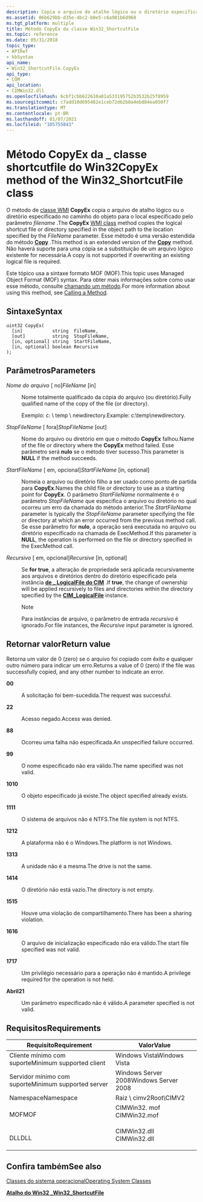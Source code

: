 ```yaml
---
description: Copia o arquivo de atalho lógico ou o diretório especificado no caminho do objeto para o local especificado pelo parâmetro FileName. Esse método é uma versão estendida do método Copy.
ms.assetid: 06b629bb-d35e-4bc2-b0e5-c6a981b6d968
ms.tgt_platform: multiple
title: Método CopyEx da classe Win32_ShortcutFile
ms.topic: reference
ms.date: 05/31/2018
topic_type:
- APIRef
- kbSyntax
api_name:
- Win32_ShortcutFile.CopyEx
api_type:
- COM
api_location:
- CIMWin32.dll
ms.openlocfilehash: 6cbf1cbb622610a01a533195752b3532b25f8959
ms.sourcegitcommit: c7add10d695482e1ceb72d62b8a4ebd84ea050f7
ms.translationtype: MT
ms.contentlocale: pt-BR
ms.lasthandoff: 01/07/2021
ms.locfileid: "105755843"
---
```

# <a name="copyex-method-of-the-win32_shortcutfile-class"></a><span data-ttu-id="e8da3-104">Método CopyEx da \_ classe shortcutfile do Win32</span><span class="sxs-lookup"><span data-stu-id="e8da3-104">CopyEx method of the Win32\_ShortcutFile class</span></span>

<span data-ttu-id="e8da3-105">O método de [classe WMI](/windows/desktop/WmiSdk/retrieving-a-class) **CopyEx** copia o arquivo de atalho lógico ou o diretório especificado no caminho do objeto para o local especificado pelo parâmetro *filename* .</span><span class="sxs-lookup"><span data-stu-id="e8da3-105">The **CopyEx** [WMI class](/windows/desktop/WmiSdk/retrieving-a-class) method copies the logical shortcut file or directory specified in the object path to the location specified by the *FileName* parameter.</span></span> <span data-ttu-id="e8da3-106">Esse método é uma versão estendida do método [**Copy**](copy-method-in-class-win32-directory.md) .</span><span class="sxs-lookup"><span data-stu-id="e8da3-106">This method is an extended version of the [**Copy**](copy-method-in-class-win32-directory.md) method.</span></span> <span data-ttu-id="e8da3-107">Não haverá suporte para uma cópia se a substituição de um arquivo lógico existente for necessária.</span><span class="sxs-lookup"><span data-stu-id="e8da3-107">A copy is not supported if overwriting an existing logical file is required.</span></span>

<span data-ttu-id="e8da3-108">Este tópico usa a sintaxe formato MOF (MOF).</span><span class="sxs-lookup"><span data-stu-id="e8da3-108">This topic uses Managed Object Format (MOF) syntax.</span></span> <span data-ttu-id="e8da3-109">Para obter mais informações sobre como usar esse método, consulte [chamando um método](/windows/desktop/WmiSdk/calling-a-method).</span><span class="sxs-lookup"><span data-stu-id="e8da3-109">For more information about using this method, see [Calling a Method](/windows/desktop/WmiSdk/calling-a-method).</span></span>

## <a name="syntax"></a><span data-ttu-id="e8da3-110">Sintaxe</span><span class="sxs-lookup"><span data-stu-id="e8da3-110">Syntax</span></span>


```mof
uint32 CopyEx(
  [in]           string  FileName,
  [out]          string  StopFileName,
  [in, optional] string  StartFileName,
  [in, optional] boolean Recursive
);
```



## <a name="parameters"></a><span data-ttu-id="e8da3-111">Parâmetros</span><span class="sxs-lookup"><span data-stu-id="e8da3-111">Parameters</span></span>

<dl> <dt>

<span data-ttu-id="e8da3-112">*Nome do arquivo* \[ no\]</span><span class="sxs-lookup"><span data-stu-id="e8da3-112">*FileName* \[in\]</span></span>
</dt> <dd>

<span data-ttu-id="e8da3-113">Nome totalmente qualificado da cópia do arquivo (ou diretório).</span><span class="sxs-lookup"><span data-stu-id="e8da3-113">Fully qualified name of the copy of the file (or directory).</span></span>

<span data-ttu-id="e8da3-114">Exemplo: c: \\ temp \\ newdirectory.</span><span class="sxs-lookup"><span data-stu-id="e8da3-114">Example: c:\\temp\\newdirectory.</span></span>

</dd> <dt>

<span data-ttu-id="e8da3-115">*StopFileName* \[ fora\]</span><span class="sxs-lookup"><span data-stu-id="e8da3-115">*StopFileName* \[out\]</span></span>
</dt> <dd>

<span data-ttu-id="e8da3-116">Nome do arquivo ou diretório em que o método **CopyEx** falhou.</span><span class="sxs-lookup"><span data-stu-id="e8da3-116">Name of the file or directory where the **CopyEx** method failed.</span></span> <span data-ttu-id="e8da3-117">Esse parâmetro será **nulo** se o método tiver sucesso.</span><span class="sxs-lookup"><span data-stu-id="e8da3-117">This parameter is **NULL** if the method succeeds.</span></span>

</dd> <dt>

<span data-ttu-id="e8da3-118">*StartFileName* \[ em, opcional\]</span><span class="sxs-lookup"><span data-stu-id="e8da3-118">*StartFileName* \[in, optional\]</span></span>
</dt> <dd>

<span data-ttu-id="e8da3-119">Nomeia o arquivo ou diretório filho a ser usado como ponto de partida para **CopyEx**.</span><span class="sxs-lookup"><span data-stu-id="e8da3-119">Names the child file or directory to use as a starting point for **CopyEx**.</span></span> <span data-ttu-id="e8da3-120">O parâmetro *StartFileName* normalmente é o parâmetro *StopFileName* que especifica o arquivo ou diretório no qual ocorreu um erro da chamada do método anterior.</span><span class="sxs-lookup"><span data-stu-id="e8da3-120">The *StartFileName* parameter is typically the *StopFileName* parameter specifying the file or directory at which an error occurred from the previous method call.</span></span> <span data-ttu-id="e8da3-121">Se esse parâmetro for **nulo**, a operação será executada no arquivo ou diretório especificado na chamada de ExecMethod.</span><span class="sxs-lookup"><span data-stu-id="e8da3-121">If this parameter is **NULL**, the operation is performed on the file or directory specified in the ExecMethod call.</span></span>

</dd> <dt>

<span data-ttu-id="e8da3-122">*Recursivo* \[ em, opcional\]</span><span class="sxs-lookup"><span data-stu-id="e8da3-122">*Recursive* \[in, optional\]</span></span>
</dt> <dd>

<span data-ttu-id="e8da3-123">Se **for true**, a alteração de propriedade será aplicada recursivamente aos arquivos e diretórios dentro do diretório especificado pela instância [**de \_ LogicalFile do CIM**](cim-logicalfile.md) .</span><span class="sxs-lookup"><span data-stu-id="e8da3-123">If **true**, the change of ownership will be applied recursively to files and directories within the directory specified by the [**CIM\_LogicalFile**](cim-logicalfile.md) instance.</span></span>

> [!Note]  
> <span data-ttu-id="e8da3-124">Para instâncias de arquivo, o parâmetro de entrada *recursivo* é ignorado.</span><span class="sxs-lookup"><span data-stu-id="e8da3-124">For file instances, the *Recursive* input parameter is ignored.</span></span>

 

</dd> </dl>

## <a name="return-value"></a><span data-ttu-id="e8da3-125">Retornar valor</span><span class="sxs-lookup"><span data-stu-id="e8da3-125">Return value</span></span>

<span data-ttu-id="e8da3-126">Retorna um valor de 0 (zero) se o arquivo foi copiado com êxito e qualquer outro número para indicar um erro.</span><span class="sxs-lookup"><span data-stu-id="e8da3-126">Returns a value of 0 (zero) if the file was successfully copied, and any other number to indicate an error.</span></span>

<dl> <dt>

<span data-ttu-id="e8da3-127">**0**</span><span class="sxs-lookup"><span data-stu-id="e8da3-127">**0**</span></span>
</dt> <dd>

<span data-ttu-id="e8da3-128">A solicitação foi bem-sucedida.</span><span class="sxs-lookup"><span data-stu-id="e8da3-128">The request was successful.</span></span>

</dd> <dt>

<span data-ttu-id="e8da3-129">**2**</span><span class="sxs-lookup"><span data-stu-id="e8da3-129">**2**</span></span>
</dt> <dd>

<span data-ttu-id="e8da3-130">Acesso negado.</span><span class="sxs-lookup"><span data-stu-id="e8da3-130">Access was denied.</span></span>

</dd> <dt>

<span data-ttu-id="e8da3-131">**8**</span><span class="sxs-lookup"><span data-stu-id="e8da3-131">**8**</span></span>
</dt> <dd>

<span data-ttu-id="e8da3-132">Ocorreu uma falha não especificada.</span><span class="sxs-lookup"><span data-stu-id="e8da3-132">An unspecified failure occurred.</span></span>

</dd> <dt>

<span data-ttu-id="e8da3-133">**9**</span><span class="sxs-lookup"><span data-stu-id="e8da3-133">**9**</span></span>
</dt> <dd>

<span data-ttu-id="e8da3-134">O nome especificado não era válido.</span><span class="sxs-lookup"><span data-stu-id="e8da3-134">The name specified was not valid.</span></span>

</dd> <dt>

<span data-ttu-id="e8da3-135">**10**</span><span class="sxs-lookup"><span data-stu-id="e8da3-135">**10**</span></span>
</dt> <dd>

<span data-ttu-id="e8da3-136">O objeto especificado já existe.</span><span class="sxs-lookup"><span data-stu-id="e8da3-136">The object specified already exists.</span></span>

</dd> <dt>

<span data-ttu-id="e8da3-137">**11**</span><span class="sxs-lookup"><span data-stu-id="e8da3-137">**11**</span></span>
</dt> <dd>

<span data-ttu-id="e8da3-138">O sistema de arquivos não é NTFS.</span><span class="sxs-lookup"><span data-stu-id="e8da3-138">The file system is not NTFS.</span></span>

</dd> <dt>

<span data-ttu-id="e8da3-139">**12**</span><span class="sxs-lookup"><span data-stu-id="e8da3-139">**12**</span></span>
</dt> <dd>

<span data-ttu-id="e8da3-140">A plataforma não é o Windows.</span><span class="sxs-lookup"><span data-stu-id="e8da3-140">The platform is not Windows.</span></span>

</dd> <dt>

<span data-ttu-id="e8da3-141">**13**</span><span class="sxs-lookup"><span data-stu-id="e8da3-141">**13**</span></span>
</dt> <dd>

<span data-ttu-id="e8da3-142">A unidade não é a mesma.</span><span class="sxs-lookup"><span data-stu-id="e8da3-142">The drive is not the same.</span></span>

</dd> <dt>

<span data-ttu-id="e8da3-143">**14**</span><span class="sxs-lookup"><span data-stu-id="e8da3-143">**14**</span></span>
</dt> <dd>

<span data-ttu-id="e8da3-144">O diretório não está vazio.</span><span class="sxs-lookup"><span data-stu-id="e8da3-144">The directory is not empty.</span></span>

</dd> <dt>

<span data-ttu-id="e8da3-145">**15**</span><span class="sxs-lookup"><span data-stu-id="e8da3-145">**15**</span></span>
</dt> <dd>

<span data-ttu-id="e8da3-146">Houve uma violação de compartilhamento.</span><span class="sxs-lookup"><span data-stu-id="e8da3-146">There has been a sharing violation.</span></span>

</dd> <dt>

<span data-ttu-id="e8da3-147">**16**</span><span class="sxs-lookup"><span data-stu-id="e8da3-147">**16**</span></span>
</dt> <dd>

<span data-ttu-id="e8da3-148">O arquivo de inicialização especificado não era válido.</span><span class="sxs-lookup"><span data-stu-id="e8da3-148">The start file specified was not valid.</span></span>

</dd> <dt>

<span data-ttu-id="e8da3-149">**17**</span><span class="sxs-lookup"><span data-stu-id="e8da3-149">**17**</span></span>
</dt> <dd>

<span data-ttu-id="e8da3-150">Um privilégio necessário para a operação não é mantido.</span><span class="sxs-lookup"><span data-stu-id="e8da3-150">A privilege required for the operation is not held.</span></span>

</dd> <dt>

<span data-ttu-id="e8da3-151">**Abril**</span><span class="sxs-lookup"><span data-stu-id="e8da3-151">**21**</span></span>
</dt> <dd>

<span data-ttu-id="e8da3-152">Um parâmetro especificado não é válido.</span><span class="sxs-lookup"><span data-stu-id="e8da3-152">A parameter specified is not valid.</span></span>

</dd> </dl>

## <a name="requirements"></a><span data-ttu-id="e8da3-153">Requisitos</span><span class="sxs-lookup"><span data-stu-id="e8da3-153">Requirements</span></span>



| <span data-ttu-id="e8da3-154">Requisito</span><span class="sxs-lookup"><span data-stu-id="e8da3-154">Requirement</span></span> | <span data-ttu-id="e8da3-155">Valor</span><span class="sxs-lookup"><span data-stu-id="e8da3-155">Value</span></span> |
|-------------------------------------|-----------------------------------------------------------------------------------------|
| <span data-ttu-id="e8da3-156">Cliente mínimo com suporte</span><span class="sxs-lookup"><span data-stu-id="e8da3-156">Minimum supported client</span></span><br/> | <span data-ttu-id="e8da3-157">Windows Vista</span><span class="sxs-lookup"><span data-stu-id="e8da3-157">Windows Vista</span></span><br/>                                                                |
| <span data-ttu-id="e8da3-158">Servidor mínimo com suporte</span><span class="sxs-lookup"><span data-stu-id="e8da3-158">Minimum supported server</span></span><br/> | <span data-ttu-id="e8da3-159">Windows Server 2008</span><span class="sxs-lookup"><span data-stu-id="e8da3-159">Windows Server 2008</span></span><br/>                                                          |
| <span data-ttu-id="e8da3-160">Namespace</span><span class="sxs-lookup"><span data-stu-id="e8da3-160">Namespace</span></span><br/>                | <span data-ttu-id="e8da3-161">Raiz \\ cimv2</span><span class="sxs-lookup"><span data-stu-id="e8da3-161">Root\\CIMV2</span></span><br/>                                                                  |
| <span data-ttu-id="e8da3-162">MOF</span><span class="sxs-lookup"><span data-stu-id="e8da3-162">MOF</span></span><br/>                      | <dl> <span data-ttu-id="e8da3-163"><dt>CIMWin32. mof</dt></span><span class="sxs-lookup"><span data-stu-id="e8da3-163"><dt>CIMWin32.mof</dt></span></span> </dl> |
| <span data-ttu-id="e8da3-164">DLL</span><span class="sxs-lookup"><span data-stu-id="e8da3-164">DLL</span></span><br/>                      | <dl> <span data-ttu-id="e8da3-165"><dt>CIMWin32.dll</dt></span><span class="sxs-lookup"><span data-stu-id="e8da3-165"><dt>CIMWin32.dll</dt></span></span> </dl> |



## <a name="see-also"></a><span data-ttu-id="e8da3-166">Confira também</span><span class="sxs-lookup"><span data-stu-id="e8da3-166">See also</span></span>

<dl> <dt>

<span data-ttu-id="e8da3-167">[Classes do sistema operacional](/previous-versions//aa392727(v=vs.85))</span><span class="sxs-lookup"><span data-stu-id="e8da3-167">[Operating System Classes](/previous-versions//aa392727(v=vs.85))</span></span>
</dt> <dt>

[<span data-ttu-id="e8da3-168">**Atalho do Win32 \_**</span><span class="sxs-lookup"><span data-stu-id="e8da3-168">**Win32\_ShortcutFile**</span></span>](win32-shortcutfile.md)
</dt> </dl>

 

